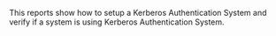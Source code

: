 This reports show how to setup a Kerberos Authentication System and verify if a system is using Kerberos Authentication System.
